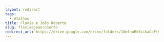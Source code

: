 ```yaml
---
layout: redirect
tags:
  - Atalhos
title: Flávia e João Roberto
slug: flaviaejoaoroberto
redirect_url: https://drive.google.com/drive/folders/18mfnuRk6iikaCoFtSPQWZGvWGHuj2XK-?usp=drive_link
---
```

